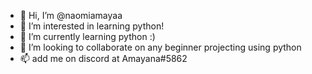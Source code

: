 - 👋 Hi, I’m @naomiamayaa
- 👀 I’m interested in learning python!
- 🌱 I’m currently learning python :)
- 💞️ I’m looking to collaborate on any beginner projecting using python
- 📫 add me on discord at Amayana#5862

<!---
naomiamayaa/naomiamayaa is a ✨ special ✨ repository because its `README.md` (this file) appears on your GitHub profile.
You can click the Preview link to take a look at your changes.
--->

